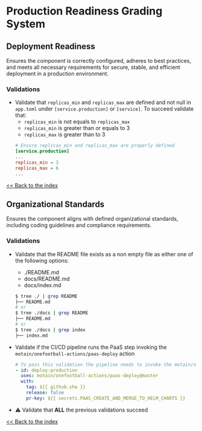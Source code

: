 # Production Readiness Grading System

## Deployment Readiness
Ensures the component is correctly configured, adheres to best practices, and meets all necessary requirements for secure, stable, and efficient deployment in a production environment.

### Validations
- Validate that `replicas_min` and `replicas_max` are defined and not null in `app.toml` under `[service.production]` or `[service]`. To succeed validate that:
  - `replicas_min` is not equals to `replicas_max`
  - `replicas_min` is greater than or equals to 3
  - `replicas_max` is greater than to 3
  ```toml
  # Ensure replicas_min and replicas_max are properly defined
  [service.production]
  ...
  replicas_min = 3
  replicas_max = 6
  ...
  ```

[<< Back to the index](./index.md)

## Organizational Standards

Ensures the component aligns with defined organizational standards, including coding guidelines and compliance requirements.

### Validations
- Validate that the README file exists as a non empty file as either one of the following options:
  - ./README.md
  - docs/README.md
  - docs/index.md

  ```bash
  $ tree ./ | grep README
  ├── README.md
  # or
  $ tree ./docs | grep README
  ├── README.md
  # or
  $ tree ./docs | grep index
  ├── index.md

- Validate if the CI/CD pipeline runs the PaaS step invoking the `motain/onefootball-actions/paas-deploy` action
    ```yaml
    # To pass this validation the pipeline needs to invoke the motain/onefootball-actions/paas-deploy action
    - id: deploy-production
      uses: motain/onefootball-actions/paas-deploy@master
      with:
        tag: ${{ github.sha }}
        release: false
        pr-key: ${{ secrets.PAAS_CREATE_AND_MERGE_TO_HELM_CHARTS }}
    ```

- ⚠️ Validate that **ALL** the previous validations succeed

[<< Back to the index](./index.md)
